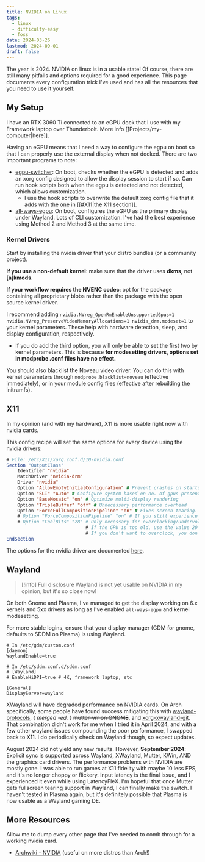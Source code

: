 ```yaml
---
title: NVIDIA on Linux
tags:
  - linux
  - difficulty-easy
  - foss
date: 2024-03-26
lastmod: 2024-09-01
draft: false
---
```

The year is 2024. NVIDIA on linux is in a usable state! Of course, there are still many pitfalls and options required for a good experience. This page documents every configuration trick I've used and has all the resources that you need to use it yourself.

## My Setup
I have an RTX 3060 Ti connected to an eGPU dock that I use with my Framework laptop over Thunderbolt. More info [[Projects/my-computer|here]].

Having an eGPU means that I need a way to configure the egpu on boot so that I can properly use the external display when not docked. There are two important programs to note:
- [egpu-switcher](https://github.com/hertg/egpu-switcher): On boot, checks whether the eGPU is detected and adds an xorg config designed to allow the display session to start if so. Can run hook scripts both when the egpu is detected and not detected, which allows customization.
	- I use the hook scripts to overwrite the default xorg config file that it adds with the one in [[#X11|the X11 section]].
- [all-ways-egpu](https://github.com/ewagner12/all-ways-egpu): On boot, configures the eGPU as the primary display under Wayland. Lots of CLI customization. I've had the best experience using Method 2 and Method 3 at the same time.
### Kernel Drivers
Start by installing the nvidia driver that your distro bundles (or a community project).

**If you use a non-default kernel**: make sure that the driver uses **dkms**, not **\[a\]kmods**.

**If your workflow requires the NVENC codec**: opt for the package containing all proprietary blobs rather than the package with the open source kernel driver.

I recommend adding `nvidia.NVreg_OpenRmEnableUnsupportedGpus=1 nvidia.NVreg_PreserveVideoMemoryAllocations=1 nvidia_drm.modeset=1` to your kernel parameters. These help with hardware detection, sleep, and display configuration, respectively.
- If you do add the third option, you will only be able to set the first two by kernel parameters. This is because **for modesetting drivers, options set in modprobe .conf files have no effect.**

You should also blacklist the Noveau video driver. You can do this with kernel parameters through `modprobe.blacklist=noveau` (effective immediately), or in your module config files (effective after rebuilding the initramfs).
## X11
In my opinion (and with my hardware), X11 is more usable right now with nvidia cards. 

This config recipe will set the same options for every device using the nvidia drivers:

```xorg
# File: /etc/X11/xorg.conf.d/10-nvidia.conf
Section "OutputClass"
    Identifier "nvidia"
    MatchDriver "nvidia-drm"
    Driver "nvidia"
    Option "AllowEmptyInitialConfiguration" # Prevent crashes on startup
    Option "SLI" "Auto" # Configure system based on no. of gpus present
    Option "BaseMosaic" "on" # Optimize multi-display rendering
    Option "TripleBuffer" "off" # Unnecessary performance overhead
    Option "ForceFullCompositionPipeline" "on" # Fixes screen tearing. 
    # Option "ForceCompositionPipeline" "on" # If you still experience tearing with ForceFullCompositionPipeline, turn that setting off and turn this one on
    # Option "CoolBits" "28" # Only necessary for overclocking/undervolting. 
                             # If the GPU is too old, use the value 20 instead.
                             # If you don't want to overclock, you don't need to touch this line!
EndSection
```

The options for the nvidia driver are documented [here](https://download.nvidia.com/XFree86/Linux-x86_64/396.51/README/xconfigoptions.html).
## Wayland
> [!info] Full disclosure
> Wayland is not yet usable on NVIDIA in my opinion, but it's so close now!

On both Gnome and Plasma, I've managed to get the display working on 6.x kernels and 5xx drivers as long as I've enabled `all-ways-egpu` and kernel modesetting. 

For more stable logins, ensure that your display manager (GDM for gnome, defaults to SDDM on Plasma) is using Wayland.

```
# In /etc/gdm/custom.conf
[daemon]
WaylandEnable=true
```

```
# In /etc/sddm.conf.d/sddm.conf
# [Wayland]
# EnableHiDPI=true # 4K, framework laptop, etc

[General]
DisplayServer=wayland
```

XWayland will have degraded performance on NVIDIA cards. On Arch specifically, some people have found success mitigating this with [wayland-protocols](https://archlinux.org/packages/extra/any/wayland-protocols/), { *merged -ed.* } ~~mutter-vrr on GNOME~~, and [xorg-xwayland-git](https://aur.archlinux.org/packages/xorg-xwayland-git). That combination didn't work for me when I tried it in April 2024, and with a few other wayland issues compounding the poor performance, I swapped back to X11. I do periodically check on Wayland though, so expect updates.

August 2024 did not yield any new results. However, **September 2024**: Explicit sync is supported across Wayland, XWayland, Mutter, KWin, AND the graphics card drivers. The performance problems with NVIDIA are mostly gone. I was able to run games at X11 fidelity with maybe 10 less FPS, and it's no longer choppy or flickery. Input latency is the final issue, and I experienced it even while using LatencyFleX. I'm hopeful that once Mutter gets fullscreen tearing support in Wayland, I can finally make the switch. I haven't tested in Plasma again, but it's definitely possible that Plasma is now usable as a Wayland gaming DE.

## More Resources
Allow me to dump every other page that I've needed to comb through for a working nvidia card.
- [Archwiki - NVIDIA](https://wiki.archlinux.org/title/NVIDIA) (useful on more distros than Arch!)